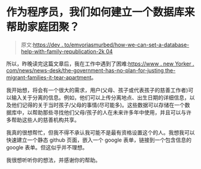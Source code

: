# 作为程序员，我们如何建立一个数据库来帮助家庭团聚？

> 原文:[https://dev . to/emvoriasmurbed/how-we-can-set-a-database-help-with-family-republication-2k 04](https://dev.to/enthusiasmcurbed/how-can-we-as-programmers-set-up-a-database-to-help-with-family-reunification--2k04)

所以，昨晚读完这篇文章后，我在工作中遇到了困难:[https://www . new Yorker . com/news/news-desk/the-government-has-no-plan-for-justing the-migrant-families-it-tear-apartment](https://www.newyorker.com/news/news-desk/the-government-has-no-plan-for-reuniting-the-immigrant-families-it-is-tearing-apart)。

我开始想，将会有一个很大的需求，用户(父母、孩子或代表孩子的慈善工作者)可以输入关于分离的信息。例如，他们可以上传分离地点、出生日期的详细信息，以及他们记得的关于当时孩子/父母的事情(尽可能多)。这些数据可以存储在一个数据库中，以帮助那些寻找他们父母/孩子的人在未来许多年中使用，并且可以与许多帮助这些人的慈善机构共享。

我真的很想帮忙，但我不得不承认我可能不是最有资格设置这个的人。我想我可以快速建立一个静态 github 页面，嵌入一个 google 表单，链接到一个包含信息的 google 表单。但这似乎并不理想。

我很想听听你的想法，并感谢你的帮助。